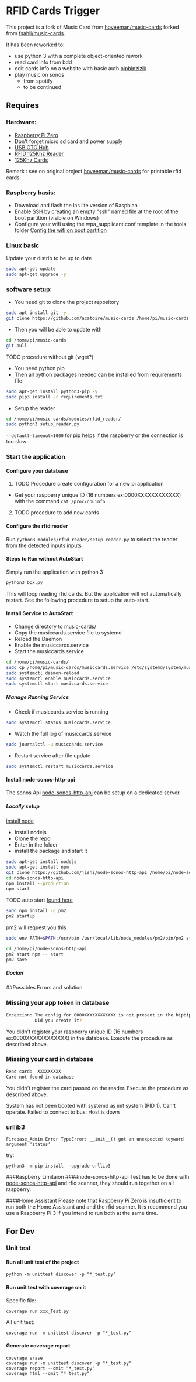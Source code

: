 # RFID Cards Trigger

This project is a fork of Music Card from [hoveeman/music-cards](https://github.com/hoveeman/music-cards) forked from [fsahli/music-cards](https://github.com/fsahli/music-cards).

It has been reworked to:
- use python 3 with a complete object-oriented rework
- read card info from bdd
- edit cards info on a website with basic auth [bipbipzizik](https://acatoire.github.io/bipbipzizik/)
- play music on sonos 
  - from spotify
  - to be continued

## Requires

### Hardware:
- [Raspberry Pi Zero](http://www.microcenter.com/product/486575/Zero_W)
- Don't forget micro sd card and power supply
- [USB OTG Hub](https://www.amazon.com/gp/product/B01HYJLZH6/ref=oh_aui_detailpage_o08_s00?ie=UTF8&psc=1)
- [RFID 125Khz Reader](https://www.amazon.com/gp/product/B018C8C162/ref=oh_aui_detailpage_o03_s01?ie=UTF8&psc=1)
- [125Khz Cards](https://www.amazon.com/gp/product/B01MQY5Y7U/ref=ox_sc_act_title_1?smid=A1GYMVIZIMSYWM&psc=1)

Remark : see on original project [hoveeman/music-cards](https://github.com/hoveeman/music-cards) for printable rfid cards

### Raspberry basis:
- Download and flash the las lite version of Raspbian
- Enable SSH by creating an empty "ssh" named file at the root of the boot partition (visible on Windows)
- Configure your wifi using the wpa_supplicant.conf template in the tools folder [Config the wifi on boot partition](https://www.raspberrypi-spy.co.uk/2017/04/manually-setting-up-pi-wifi-using-wpa_supplicant-conf/)

### Linux basic
Update your distrib to be up to date
```bash
sudo apt-get update
sudo apt-get upgrade -y
```

### software setup:
- You need git to clone the project repository
```bash
sudo apt install git -y
git clone https://github.com/acatoire/music-cards /home/pi/music-cards
```
- Then you will be able to update with
```bash
cd /home/pi/music-cards
git pull
```
TODO procedure without git (wget?)

- You need python pip
- Then all python packages needed can be installed from requirements file
```bash
sudo apt-get install python3-pip -y
sudo pip3 install -r requirements.txt
```

- Setup the reader
```bash
cd /home/pi/music-cards/modules/rfid_reader/
sudo python3 setup_reader.py
```

```--default-timeout=1000``` for pip helps if the raspberry or the connection is too slow

### Start the application
#### Configure your database
1. TODO Procedure create configuration for a new pi application
- Get your raspberry unique ID (16 numbers ex:0000XXXXXXXXXXXX) with the command ```cat /proc/cpuinfo```
2. TODO procedure to add new cards

#### Configure the rfid reader
Run `python3 modules/rfid_reader/setup_reader.py` to select the reader from the detected inputs inputs

#### Steps to Run without AutoStart
Simply run the application with python 3
```bash 
python3 box.py
```
This will loop reading rfid cards.
But the application will not automatically restart.
See the following procedure to setup the auto-start.


#### Install Service to AutoStart
- Change directory to music-cards/
- Copy the musiccards.service file to systemd
- Reload the Daemon
- Enable the musiccards.service
- Start the musiccards.service
```bash
cd /home/pi/music-cards/
sudo cp /home/pi/music-cards/musiccards.service /etc/systemd/system/musiccards.service
sudo systemctl daemon-reload
sudo systemctl enable musiccards.service
sudo systemctl start musiccards.service
```

##### Manage Running Service
- Check if musiccards.service is running 
```bash
sudo systemctl status musiccards.service
```
- Watch the full log of musiccards.service 
```bash
sudo journalctl -u musiccards.service
```
- Restart service after file update 
```bash
sudo systemctl restart musiccards.service
```

#### Install node-sonos-http-api
The sonos Api [node-sonos-http-api](https://github.com/jishi/node-sonos-http-api) can be setup on a dedicated server. 

##### Locally setup
[install node](https://www.instructables.com/id/Install-Nodejs-and-Npm-on-Raspberry-Pi/)
- Install nodejs
- Clone the repo
- Enter in the folder
- install the package and start it
```bash
sudo apt-get install nodejs
sudo apt-get install npm
git clone https://github.com/jishi/node-sonos-http-api /home/pi/node-sonos-http-api
cd node-sonos-http-api
npm install --production
npm start
```

TODO auto start [found here](https://github.com/jishi/node-sonos-http-api/issues/20#issuecomment-274986533)
```bash
sudo npm install -g pm2
pm2 startup
```
pm2 will request you this
```bash
sudo env PATH=$PATH:/usr/bin /usr/local/lib/node_modules/pm2/bin/pm2 startup systemd -u pi --hp /home/pi
```

```bash
cd /home/pi/node-sonos-http-api
pm2 start npm -- start
pm2 save
```
##### Docker




##Possibles Errors and solution
### Missing your app token in database
```bash
Exception: The config for 0000XXXXXXXXXXXX is not present in the bipbipzizik database. 
           Did you create it?
```
You didn't register your raspberry unique ID (16 numbers ex:0000XXXXXXXXXXXX) in the database.
Execute the procedure as described above.

### Missing your card in database
```bash
Read card:  XXXXXXXXX
Card not found in database
```
You didn't register the card passed on the reader.
Execute the procedure as described above.


System has not been booted with systemd as init system (PID 1). Can't operate.
Failed to connect to bus: Host is down

### urllib3
```
Firebase_Admin Error TypeError: __init__() got an unexpected keyword argument 'status'
```
try:
```
python3 -m pip install --upgrade urllib3
```


###Raspberry Limitaion
####node-sonos-http-api
Test has to be done with [node-sonos-http-api](https://github.com/jishi/node-sonos-http-api) and rfid scanner, they should run together on all raspberry.

####Home Assistant
Please note that Raspberry Pi Zero is insufficient to run both the Home Assistant and and the rfid scanner. 
It is recommend you use a Raspberry Pi 3 if you intend to run both at the same time.


## For Dev
### Unit test

#### Run all unit test of the project
```
python -m unittest discover -p "*_test.py"
```

#### Run unit test with coverage on it

Specific file:
```
coverage run xxx_Test.py
```

All unit test:
```
coverage run -m unittest discover -p "*_test.py"
```

#### Generate coverage report
```
coverage erase
coverage run -m unittest discover -p "*_test.py"
coverage report --omit "*_test.py"
coverage html --omit "*_test.py"
```